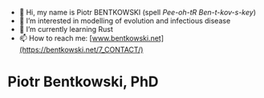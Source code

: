 - 👋 Hi, my name is Piotr BENTKOWSKI (spell *Pee-oh-tR  Ben-t-kov-s-key*)
- 👀 I’m interested in modelling of evolution and infectious disease
- 🌱 I’m currently learning Rust
- 📫 How to reach me: [www.bentkowski.net](https://bentkowski.net/7_CONTACT/)


# Piotr Bentkowski, PhD

<!---
pbentkowski/pbentkowski is a ✨ special ✨ repository because its `README.md` (this file) appears on your GitHub profile.
You can click the Preview link to take a look at your changes.
--->
